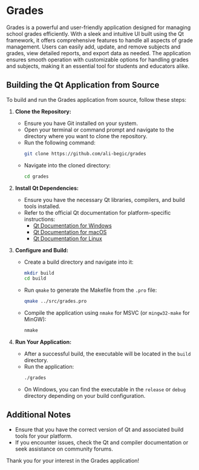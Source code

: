 # Grades

Grades is a powerful and user-friendly application designed for managing school grades efficiently. With a sleek and intuitive UI built using the Qt framework, it offers comprehensive features to handle all aspects of grade management. Users can easily add, update, and remove subjects and grades, view detailed reports, and export data as needed. The application ensures smooth operation with customizable options for handling grades and subjects, making it an essential tool for students and educators alike.

## Building the Qt Application from Source

To build and run the Grades application from source, follow these steps:

1. **Clone the Repository:**
   - Ensure you have Git installed on your system.
   - Open your terminal or command prompt and navigate to the directory where you want to clone the repository.
   - Run the following command:
     ```bash
     git clone https://github.com/ali-begic/grades
     ```
   - Navigate into the cloned directory:
     ```bash
     cd grades
     ```

2. **Install Qt Dependencies:**
   - Ensure you have the necessary Qt libraries, compilers, and build tools installed. 
   - Refer to the official Qt documentation for platform-specific instructions:
     - [Qt Documentation for Windows](https://doc.qt.io/qt-5/windows-deployment.html)
     - [Qt Documentation for macOS](https://doc.qt.io/qt-5/macos-deployment.html)
     - [Qt Documentation for Linux](https://doc.qt.io/qt-5/linux-deployment.html)

3. **Configure and Build:**
   - Create a build directory and navigate into it:
     ```bash
     mkdir build
     cd build
     ```
   - Run `qmake` to generate the Makefile from the `.pro` file:
     ```bash
     qmake ../src/grades.pro
     ```
   - Compile the application using `nmake` for MSVC (or `mingw32-make` for MinGW):
     ```bash
     nmake
     ```

4. **Run Your Application:**
   - After a successful build, the executable will be located in the `build` directory.
   - Run the application:
     ```bash
     ./grades
     ```
   - On Windows, you can find the executable in the `release` or `debug` directory depending on your build configuration.

## Additional Notes

- Ensure that you have the correct version of Qt and associated build tools for your platform.
- If you encounter issues, check the Qt and compiler documentation or seek assistance on community forums.

Thank you for your interest in the Grades application!

